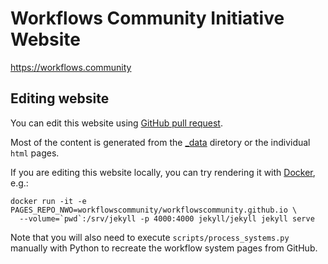 # Workflows Community Initiative Website
https://workflows.community

## Editing website

You can edit this website using [GitHub pull request](https://docs.github.com/en/pull-requests/collaborating-with-pull-requests/proposing-changes-to-your-work-with-pull-requests/about-pull-requests).

Most of the content is generated from the [_data](_data) diretory or the individual `html` pages.

If you are editing this website locally, you can try rendering it with [Docker](https://www.docker.com/), e.g.:

    docker run -it -e PAGES_REPO_NWO=workflowscommunity/workflowscommunity.github.io \
      --volume=`pwd`:/srv/jekyll -p 4000:4000 jekyll/jekyll jekyll serve
    
Note that you will also need to execute `scripts/process_systems.py` manually with Python to recreate the workflow system pages from GitHub.
